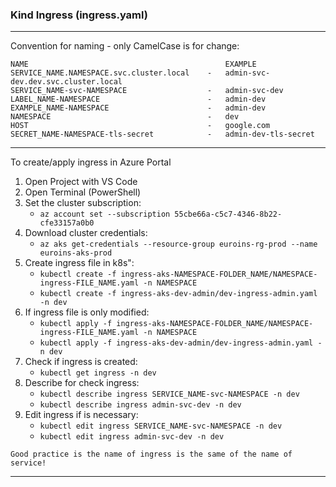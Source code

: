 ### Kind Ingress (ingress.yaml)

---

Convention for naming - only CamelCase is for change:

    NAME                                            EXAMPLE
    SERVICE_NAME.NAMESPACE.svc.cluster.local    -   admin-svc-dev.dev.svc.cluster.local 
    SERVICE_NAME-svc-NAMESPACE                  -   admin-svc-dev
    LABEL_NAME-NAMESPACE                        -   admin-dev
    EXAMPLE_NAME-NAMESPACE                      -   admin-dev
    NAMESPACE                                   -   dev
    HOST                                        -   google.com
    SECRET_NAME-NAMESPACE-tls-secret            -   admin-dev-tls-secret

---

To create/apply ingress in Azure Portal

1. Open Project with VS Code
2. Open Terminal (PowerShell)
3. Set the cluster subscription:
    - ```az account set --subscription 55cbe66a-c5c7-4346-8b22-cfe33157a0b0```
4. Download cluster credentials:
    - ```az aks get-credentials --resource-group euroins-rg-prod --name euroins-aks-prod```
5. Create ingress file in k8s":
    - ```kubectl create -f ingress-aks-NAMESPACE-FOLDER_NAME/NAMESPACE-ingress-FILE_NAME.yaml -n NAMESPACE```
    - ```kubectl create -f ingress-aks-dev-admin/dev-ingress-admin.yaml -n dev```
6. If ingress file is only modified:
    - ```kubectl apply -f ingress-aks-NAMESPACE-FOLDER_NAME/NAMESPACE-ingress-FILE_NAME.yaml -n NAMESPACE```
    - ```kubectl apply -f ingress-aks-dev-admin/dev-ingress-admin.yaml -n dev```
7. Check if ingress is created:
    - ```kubectl get ingress -n dev```
8. Describe for check ingress:
    - ```kubectl describe ingress SERVICE_NAME-svc-NAMESPACE -n dev```
    - ```kubectl describe ingress admin-svc-dev -n dev```
9. Edit ingress if is necessary:
    - ```kubectl edit ingress SERVICE_NAME-svc-NAMESPACE -n dev```
    - ```kubectl edit ingress admin-svc-dev -n dev```

```Good practice is the name of ingress is the same of the name of service!```

---
